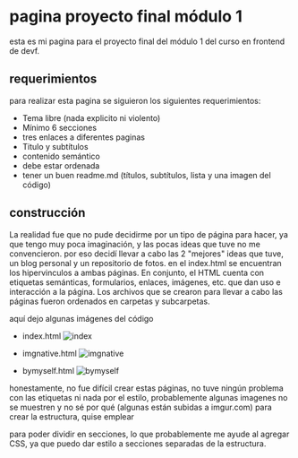 # pagina proyecto final módulo 1

esta es mi pagina para el proyecto final del módulo 1 del curso en frontend de devf.

## requerimientos
para realizar esta pagina se siguieron los siguientes requerimientos:
- Tema libre (nada explicito ni violento)
- Mínimo 6 secciones
- tres enlaces a diferentes paginas
- Titulo y subtítulos
- contenido semántico
- debe estar ordenada
- tener un buen readme.md (títulos, subtítulos, lista y una imagen del código)


## construcción
La realidad fue que no pude decidirme por un tipo de página para hacer, ya que tengo muy poca imaginación, y las pocas ideas que tuve no me convencieron.
por eso decidí llevar a cabo las 2 "mejores" ideas que tuve, un blog personal y un repositorio de fotos.
en el index.html se encuentran los hipervinculos a ambas páginas.
En conjunto, el HTML cuenta con etiquetas semánticas, formularios, enlaces, imágenes, etc. que dan uso e interacción a la página.
Los archivos que se crearon para llevar a cabo las páginas fueron ordenados en carpetas y subcarpetas.

aquí dejo algunas imágenes del código
- index.html
![index](https://imgur.com/e50af8af-24f7-4a18-ba13-0e42da02e17e) 

- imgnative.html
![imgnative](https://imgur.com/00993a1a-f1b7-4415-8488-2ffea555b190)

- bymyself.html
![bymyself](https://imgur.com/cabab39c-391b-450b-88e3-511409089334)

honestamente, no fue difícil crear estas páginas, no tuve ningún problema con las etiquetas ni nada por el estilo, probablemente algunas imagenes no se muestren y no sé por qué (algunas están subidas a imgur.com) 
para crear la estructura, quise emplear <section> para poder dividir en secciones, lo que probablemente me ayude al agregar CSS, ya que puedo dar estilo a secciones separadas de la estructura.
